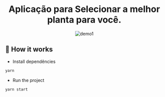 <h1 align="center">Aplicação para Selecionar a melhor planta para você.</h1>

<p align="center">
<img src="./demo/demo1.gif" alt="demo1" title="demo1">
</p>

## 🎩 How it works

- Install dependêncies

```sh
yarn
```

- Run the project

```sh
yarn start
```
